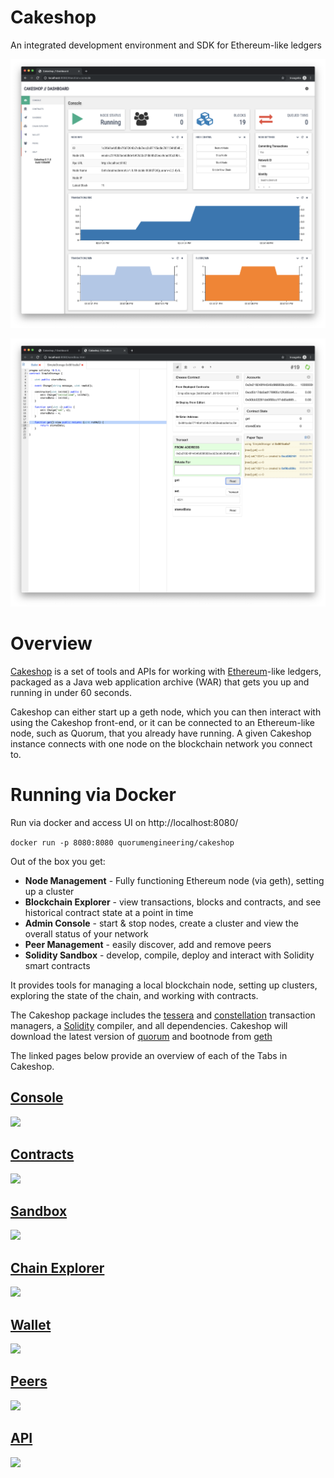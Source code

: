 # Cakeshop

An integrated development environment and SDK for Ethereum-like ledgers

![screenshot](images/console.png "screenshot")

![screenshot](images/sandbox.png "sandbox screenshot")

Overview
========

[Cakeshop](https://github.com/jpmorganchase/cakeshop) is a set of tools
and APIs for working with [Ethereum](https://ethereum.org/)-like
ledgers, packaged as a Java web application archive (WAR) that gets you
up and running in under 60 seconds.

Cakeshop can either start up a geth node, which you can then interact
with using the Cakeshop front-end, or it can be connected to an
Ethereum-like node, such as Quorum, that you already have running. A
given Cakeshop instance connects with one node on the blockchain network
you connect to.

# Running via Docker

Run via docker and access UI on http://localhost:8080/

`docker run -p 8080:8080 quorumengineering/cakeshop`

Out of the box you get:

-   **Node Management** - Fully functioning Ethereum node (via geth),
    setting up a cluster
-   **Blockchain Explorer** - view transactions, blocks and contracts,
    and see historical contract state at a point in time
-   **Admin Console** - start & stop nodes, create a cluster and view
    the overall status of your network
-   **Peer Management** - easily discover, add and remove peers
-   **Solidity Sandbox** - develop, compile, deploy and interact with
    Solidity smart contracts

It provides tools for managing a local blockchain node, setting up
clusters, exploring the state of the chain, and working with contracts.

The Cakeshop package includes the
[tessera](https://github.com/jpmorganchase/tessera) and
[constellation](https://github.com/jpmorganchase/constellation)
transaction managers, a
[Solidity](https://solidity.readthedocs.org/en/latest/) compiler, and
all dependencies. Cakeshop will download the latest version of
[quorum](https://github.com/jpmorganchase/quorum) and bootnode from
[geth](https://github.com/ethereum/go-ethereum)



The linked pages below provide an overview of each of the Tabs in Cakeshop.  

## [Console](./wiki/Console.md)
![](https://github.com/jpmorganchase/cakeshop-docs/blob/master/images/consoleTab-btn-out.PNG)

## [Contracts](./wiki/Contracts.md)
![](https://github.com/jpmorganchase/cakeshop-docs/blob/master/images/contractsTab-btn-out.PNG)

## [Sandbox](./wiki/Sandbox.md)
![](https://github.com/jpmorganchase/cakeshop-docs/blob/master/images/sandboxTab-btn-out.PNG)

## [Chain Explorer](./wiki/Chain-Explorer.md)
![](https://github.com/jpmorganchase/cakeshop-docs/blob/master/images/explorerTab-btn-out.PNG)

## [Wallet](./wiki/Wallet.md)
![](https://github.com/jpmorganchase/cakeshop-docs/blob/master/images/walletTab-btn-out.PNG)

## [Peers](./wiki/Peers.md)
![](https://github.com/jpmorganchase/cakeshop-docs/blob/master/images/peersTab-btn-out.PNG)

## [API](./wiki/API.md)
![](https://github.com/jpmorganchase/cakeshop-docs/blob/master/images/apiTab-btn-out.PNG)